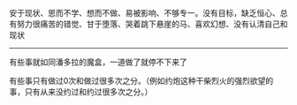 安于现状、思而不学、想而不做、易被影响、不够专一。没有目标，缺乏恒心、总有努力很痛苦的错觉、甘于堕落、哭着跳下悬崖的马、喜欢幻想、没有认清自己和现状
___
有些事就如同潘多拉的魔盒，一道做了就停不下来了

有些事只有做过0次和做过很多次之分。（例如约炮这种干柴烈火的强烈欲望的事，只有从来没约过和约过很多次之分。）